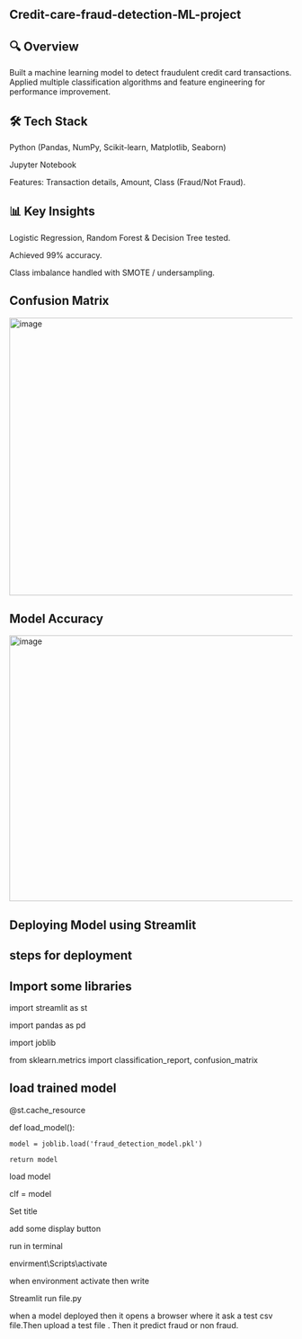 <h2> Credit-care-fraud-detection-ML-project </h2>
<h2>🔍 Overview </h2>
<p1>Built a machine learning model to detect fraudulent credit card transactions. Applied multiple classification algorithms and feature engineering for performance improvement. </p1>

<h2>🛠️ Tech Stack</h2>
Python (Pandas, NumPy, Scikit-learn, Matplotlib, Seaborn)

Jupyter Notebook

Features: Transaction details, Amount, Class (Fraud/Not Fraud).

<h2>📊 Key Insights </h2>

Logistic Regression, Random Forest & Decision Tree tested.

Achieved 99% accuracy.

Class imbalance handled with SMOTE / undersampling.

<h2> Confusion Matrix </h2>
<img width="665" height="494" alt="image" src="https://github.com/user-attachments/assets/cc510867-3c9f-43a0-9124-2182709af5c2" />


<h2> Model Accuracy </h2>
<img width="704" height="473" alt="image" src="https://github.com/user-attachments/assets/be2965c0-c924-4d15-a4cc-aba4a826b7a5" />


<h2> Deploying Model using Streamlit </h2>
<h2> steps for deployment </h2>

<h2> Import some libraries </h2>

import streamlit as st

import pandas as pd

import joblib

from sklearn.metrics import classification_report, confusion_matrix

<h2>load trained model </h2>

@st.cache_resource

def load_model():

    model = joblib.load('fraud_detection_model.pkl')
    
    return model

 load model
 
clf = model

 Set title

 add some display button 


 run in terminal 
 
envirment\Scripts\activate

when environment activate then write

Streamlit run file.py

when a model deployed then it opens a browser where it ask a test csv file.Then upload a test file . Then it predict fraud or non fraud.


